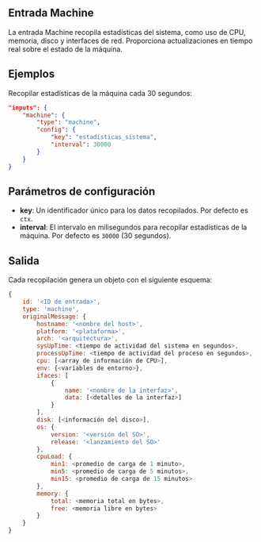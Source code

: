 ## Entrada Machine

La entrada Machine recopila estadísticas del sistema, como uso de CPU, memoria, disco y interfaces de red. Proporciona actualizaciones en tiempo real sobre el estado de la máquina.

## Ejemplos

Recopilar estadísticas de la máquina cada 30 segundos:
```json
"inputs": {
	"machine": {
		"type": "machine",
		"config": {
			"key": "estadísticas_sistema",
			"interval": 30000
		}
	}
}
```

## Parámetros de configuración
* **key**: Un identificador único para los datos recopilados. Por defecto es `ctx`.
* **interval**: El intervalo en milisegundos para recopilar estadísticas de la máquina. Por defecto es `30000` (30 segundos).

## Salida
Cada recopilación genera un objeto con el siguiente esquema:
```javascript
{
	id: '<ID de entrada>',
	type: 'machine',
	originalMessage: {
		hostname: '<nombre del host>',
		platform: '<plataforma>',
		arch: '<arquitectura>',
		sysUpTime: <tiempo de actividad del sistema en segundos>,
		processUpTime: <tiempo de actividad del proceso en segundos>,
		cpu: [<array de información de CPU>],
		env: {<variables de entorno>},
		ifaces: [
			{
				name: '<nombre de la interfaz>',
				data: [<detalles de la interfaz>]
			}
		],
		disk: [<información del disco>],
		os: {
			version: '<versión del SO>',
			release: '<lanzamiento del SO>'
		},
		cpuLoad: {
			min1: <promedio de carga de 1 minuto>,
			min5: <promedio de carga de 5 minutos>,
			min15: <promedio de carga de 15 minutos>
		},
		memory: {
			total: <memoria total en bytes>,
			free: <memoria libre en bytes>
		}
	}
}
```
